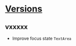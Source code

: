 # [Versions](https://github.com/Tracktor/design-system-tracktor/releases)

## vxxxxx
- Improve focus state `TextArea`
